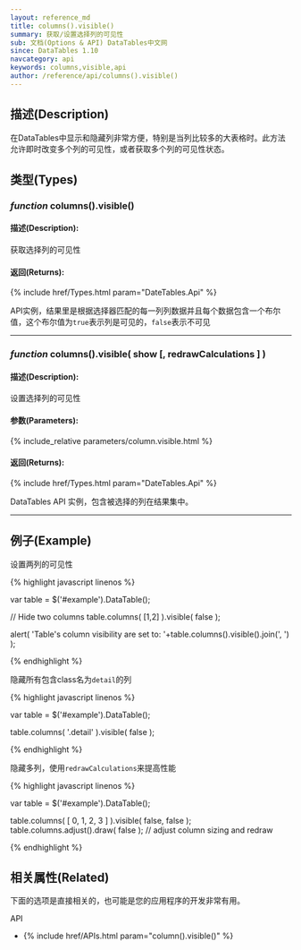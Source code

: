 ```yaml
---
layout: reference_md
title: columns().visible()
summary: 获取/设置选择列的可见性
sub: 文档(Options & API) DataTables中文网
since: DataTables 1.10
navcategory: api
keywords: columns,visible,api
author: /reference/api/columns().visible()
---
```


## 描述(Description)

在DataTables中显示和隐藏列非常方便，特别是当列比较多的大表格时。此方法允许即时改变多个列的可见性，或者获取多个列的可见性状态。

## 类型(Types)

### _function_ columns().visible()

#### 描述(Description):

获取选择列的可见性

#### 返回(Returns):

{% include href/Types.html param="DateTables.Api" %}

API实例，结果里是根据选择器匹配的每一列列数据并且每个数据包含一个布尔值，这个布尔值为`true`表示列是可见的，`false`表示不可见


---


### _function_ columns().visible( show [, redrawCalculations ] )

#### 描述(Description):

设置选择列的可见性

#### 参数(Parameters):

{% include_relative parameters/column.visible.html %}

#### 返回(Returns):

{% include href/Types.html param="DateTables.Api" %}

DataTables API 实例，包含被选择的列在结果集中。


--- 
    
## 例子(Example)

设置两列的可见性


{% highlight javascript linenos %}

var table = $('#example').DataTable();
 
// Hide two columns
table.columns( [1,2] ).visible( false );
 
alert( 'Table\'s column visibility are set to: '+table.columns().visible().join(', ') );


{% endhighlight %}


隐藏所有包含class名为`detail`的列

{% highlight javascript linenos %}

var table = $('#example').DataTable();
 
table.columns( '.detail' ).visible( false );

{% endhighlight %}


隐藏多列，使用`redrawCalculations`来提高性能

{% highlight javascript linenos %}

var table = $('#example').DataTable();
 
table.columns( [ 0, 1, 2, 3 ] ).visible( false, false );
table.columns.adjust().draw( false ); // adjust column sizing and redraw

{% endhighlight %}



## 相关属性(Related)

下面的选项是直接相关的，也可能是您的应用程序的开发非常有用。

API

- {% include href/APIs.html param="column().visible()" %}